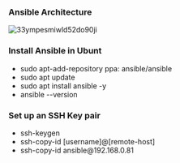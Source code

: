 <h3> Ansible Architecture </h3>

![33ympesmiwld52do90ji](https://github.com/imamhossain2000/Ansible/assets/42093881/ff925abf-9e49-4b62-97a6-b91134c9740b)

<h3>Install Ansible in Ubunt</h3>

<ul>
  <li>sudo apt-add-repository ppa: ansible/ansible
</li>
  <li>
    sudo apt update
  </li>
  <li>
    sudo apt install ansible -y
  </li>
  <li>
    ansible --version
  </li>
</ul>




<h3>Set up an SSH Key pair</h3>
<ul>
  <li>ssh-keygen</li>
  <li>ssh-copy-id [username]@[remote-host]</li>
  <li>ssh-copy-id ansible@192.168.0.81</li>
</ul>
